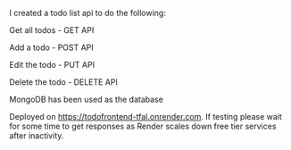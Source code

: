 I created a todo list api to do the following:


Get all todos - GET API

Add a todo - POST API

Edit the todo - PUT API

Delete the todo - DELETE API

MongoDB has been used as the database





Deployed on https://todofrontend-tfal.onrender.com. If testing please wait for some time to get responses as Render scales down free tier services after inactivity.
